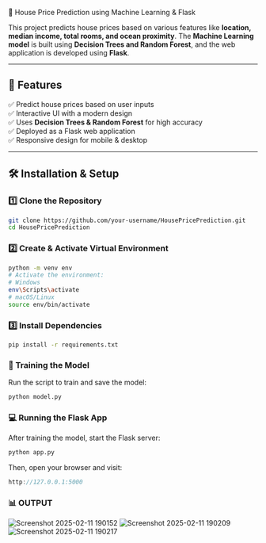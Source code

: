 🏡 House Price Prediction using Machine Learning & Flask

This project predicts house prices based on various features like **location, median income, total rooms, and ocean proximity**. 
The **Machine Learning model** is built using **Decision Trees and Random Forest**, and the web application is developed using **Flask**.

---

## **🚀 Features**
✅ Predict house prices based on user inputs  
✅ Interactive UI with a modern design  
✅ Uses **Decision Trees & Random Forest** for high accuracy  
✅ Deployed as a Flask web application  
✅ Responsive design for mobile & desktop  

---


## **🛠 Installation & Setup**
### **1️⃣ Clone the Repository**
```bash
git clone https://github.com/your-username/HousePricePrediction.git
cd HousePricePrediction
```

### **2️⃣ Create & Activate Virtual Environment**
```bash
python -m venv env
# Activate the environment:
# Windows
env\Scripts\activate
# macOS/Linux
source env/bin/activate
```

### **3️⃣ Install Dependencies**
```bash
pip install -r requirements.txt
```

### **🧠 Training the Model**
Run the script to train and save the model:
```bash
python model.py
```

### **💻 Running the Flask App**

After training the model, start the Flask server:

```bash
python app.py
```
Then, open your browser and visit:

```cpp
http://127.0.0.1:5000
```

### **📊 OUTPUT**

![Screenshot 2025-02-11 190152](https://github.com/user-attachments/assets/ace84cb5-2904-4958-90af-d02f977a13f1)
![Screenshot 2025-02-11 190209](https://github.com/user-attachments/assets/d8a47725-c8e6-4b98-ac49-bd44662557e3)
![Screenshot 2025-02-11 190217](https://github.com/user-attachments/assets/5673eaa6-db8c-4c63-a742-2ca63057086b)

